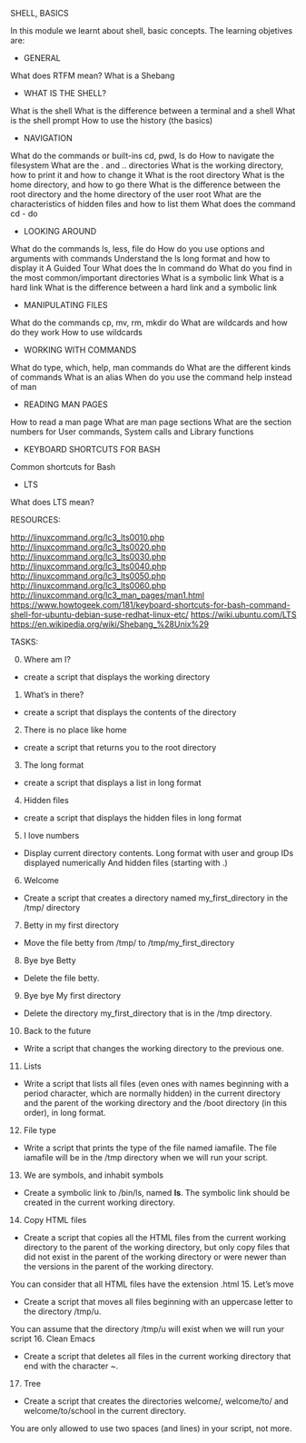 SHELL, BASICS


In this module we learnt about shell, basic concepts. 
The learning objetives are:

- GENERAL

What does RTFM mean?
What is a Shebang

- WHAT IS THE SHELL?

What is the shell
What is the difference between a terminal and a shell
What is the shell prompt
How to use the history (the basics)

- NAVIGATION

What do the commands or built-ins cd, pwd, ls do
How to navigate the filesystem
What are the . and .. directories
What is the working directory, how to print it and how to change it
What is the root directory
What is the home directory, and how to go there
What is the difference between the root directory and the home directory of the user root
What are the characteristics of hidden files and how to list them
What does the command cd - do

- LOOKING AROUND

What do the commands ls, less, file do
How do you use options and arguments with commands
Understand the ls long format and how to display it
A Guided Tour
What does the ln command do
What do you find in the most common/important directories
What is a symbolic link
What is a hard link
What is the difference between a hard link and a symbolic link

- MANIPULATING FILES

What do the commands cp, mv, rm, mkdir do
What are wildcards and how do they work
How to use wildcards

- WORKING WITH COMMANDS

What do type, which, help, man commands do
What are the different kinds of commands
What is an alias
When do you use the command help instead of man

- READING MAN PAGES

How to read a man page
What are man page sections
What are the section numbers for User commands, System calls and Library functions

- KEYBOARD SHORTCUTS FOR BASH

Common shortcuts for Bash

- LTS

What does LTS mean? 

RESOURCES:

http://linuxcommand.org/lc3_lts0010.php
http://linuxcommand.org/lc3_lts0020.php
http://linuxcommand.org/lc3_lts0030.php
http://linuxcommand.org/lc3_lts0040.php
http://linuxcommand.org/lc3_lts0050.php
http://linuxcommand.org/lc3_lts0060.php
http://linuxcommand.org/lc3_man_pages/man1.html
https://www.howtogeek.com/181/keyboard-shortcuts-for-bash-command-shell-for-ubuntu-debian-suse-redhat-linux-etc/
https://wiki.ubuntu.com/LTS
https://en.wikipedia.org/wiki/Shebang_%28Unix%29

TASKS:

0. Where am I?
- create a script that displays the working directory
1. What’s in there?
- create a script that displays the contents of the directory
2. There is no place like home
- create a script that returns you to the root directory
3. The long format
- create a script that displays a list in long format
4. Hidden files
- create a script that displays the hidden files in long format
5. I love numbers
- Display current directory contents.
 	Long format
	with user and group IDs displayed numerically
	And hidden files (starting with .)
6. Welcome
- Create a script that creates a directory named my_first_directory in the /tmp/ directory
7. Betty in my first directory
- Move the file betty from /tmp/ to /tmp/my_first_directory
8. Bye bye Betty
- Delete the file betty.
9. Bye bye My first directory
- Delete the directory my_first_directory that is in the /tmp directory.
10. Back to the future
- Write a script that changes the working directory to the previous one.
11. Lists
- Write a script that lists all files (even ones with names beginning with a period character, which are normally hidden) in the current directory and the parent of the working directory and the /boot directory (in this order), in long format.
12. File type
- Write a script that prints the type of the file named iamafile. The file iamafile will be in the /tmp directory when we will run your script.
13. We are symbols, and inhabit symbols
- Create a symbolic link to /bin/ls, named __ls__. The symbolic link should be created in the current working directory.
14. Copy HTML files
- Create a script that copies all the HTML files from the current working directory to the parent of the working directory, but only copy files that did not exist in the parent of the working directory or were newer than the versions in the parent of the working directory.

You can consider that all HTML files have the extension .html
15. Let’s move
- Create a script that moves all files beginning with an uppercase letter to the directory /tmp/u.

You can assume that the directory /tmp/u will exist when we will run your script
16. Clean Emacs
- Create a script that deletes all files in the current working directory that end with the character ~.
17. Tree
- Create a script that creates the directories welcome/, welcome/to/ and welcome/to/school in the current directory.

You are only allowed to use two spaces (and lines) in your script, not more.
